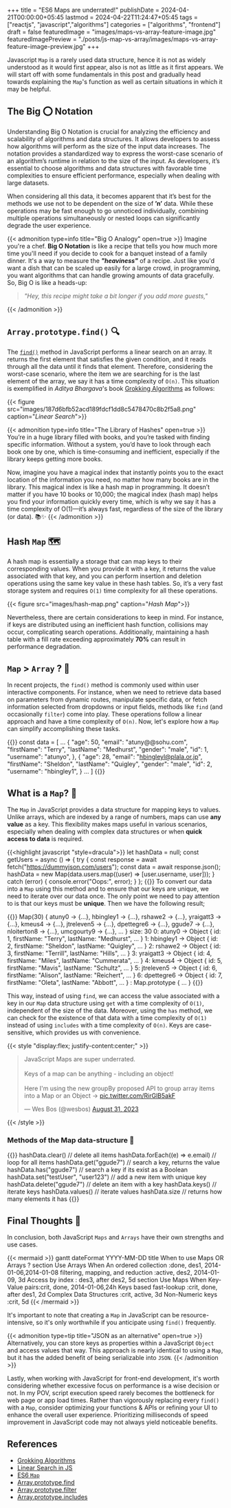 +++
title = "ES6 Maps are underrated!"
publishDate = 2024-04-21T00:00:00+05:45
lastmod = 2024-04-22T11:24:47+05:45
tags = ["reactjs", "javascript","algorithms"]
categories = ["algorithms", "frontend"]
draft = false
featuredImage = "images/maps-vs-array-feature-image.jpg"
featuredImagePreview = "./posts/js-map-vs-array/images/maps-vs-array-feature-image-preview.jpg"
+++

Javascript `Map` is a rarely used data structure, hence it is not as widely understood as it would first appear, also is not as little as it first appears. We will start off with some fundamentals in this post and gradually head towards explaining the `Map`'s function as well as certain situations in which it may be helpful.

## The Big :o: Notation

Understanding Big O Notation is crucial for analyzing the efficiency and scalability of algorithms and data structures. It allows developers to assess how algorithms will perform as the size of the input data increases. The notation provides a standardized way to express the worst-case scenario of an algorithm’s runtime in relation to the size of the input. As developers, it’s essential to choose algorithms and data structures with favorable time complexities to ensure efficient performance, especially when dealing with large datasets.

When considering all this data, it becomes apparent that it’s best for the methods we use not to be dependent on the size of **’n’** data. While these operations may be fast enough to go unnoticed individually, combining multiple operations simultaneously or nested loops can significantly degrade the user experience.

{{< admonition type=info title="Big O Analogy" open=true >}}
Imagine you're a chef. **Big O Notation** is like a recipe that tells you how much more time you'll need if you decide to cook for a banquet instead of a family dinner. It's a way to measure the **_"heaviness"_** of a recipe. Just like you'd want a dish that can be scaled up easily for a large crowd, in programming, you want algorithms that can handle growing amounts of data gracefully. So, Big O is like a heads-up:

> _"Hey, this recipe might take a bit longer if you add more guests,"_

{{< /admonition >}}

## `Array.prototype.find()` :mag:

The [`find()`](https://developer.mozilla.org/en-US/docs/Web/JavaScript/Reference/Global_Objects/Array/find) method in JavaScript performs a linear search on an array. It returns the first element that satisfies the given condition, and it reads through all the data until it finds that element. Therefore, considering the worst-case scenario, where the item we are searching for is the last element of the array, we say it has a time complexity of `O(n)`. This situation is exemplified in *Aditya Bhargava*'s book [Grokking Algorithms](https://www.manning.com/books/grokking-algorithms) as follows:

{{< figure src="images/187d6bfb52acd189fdcf1dd8c5478470c8b2f5a8.png" caption="*Linear Search*">}}

{{< admonition type=info title="The Library of Hashes" open=true >}}
You’re in a huge library filled with books, and you’re tasked with finding specific information. Without a system, you’d have to look through each book one by one, which is time-consuming and inefficient, especially if the library keeps getting more books.

Now, imagine you have a magical index that instantly points you to the exact location of the information you need, no matter how many books are in the library. This magical index is like a hash map in programming. It doesn’t matter if you have 10 books or 10,000; the magical index (hash map) helps you find your information quickly every time, which is why we say it has a time complexity of O(1)—it’s always fast, regardless of the size of the library (or data). 📚✨
{{< /admonition >}}

## Hash `Map` :world_map:

A hash map is essentially a storage that can map keys to their corresponding values. When you provide it with a key, it returns the value associated with that key, and you can perform insertion and deletion operations using the same key value in these hash tables. So, it’s a very fast storage system and requires `O(1)` time complexity for all these operations.

{{< figure src="images/hash-map.png" caption="*Hash Map*">}}

Nevertheless, there are certain considerations to keep in mind. For instance, if keys are distributed using an inefficient hash function, collisions may occur, complicating search operations. Additionally, maintaining a hash table with a fill rate exceeding approximately **70%** can result in performance degradation.

## `Map` > `Array` ? :thinking:

In recent projects, the `find()` method is commonly used within user interactive components. For instance, when we need to retrieve data based on parameters from dynamic routes, manipulate specific data, or fetch information selected from dropdowns or input fields, methods like `find` (and occasionally `filter`) come into play. These operations follow a linear approach and have a time complexity of `O(n)`. Now, let's explore how a `Map` can simplify accomplishing these tasks.

{{<highlight javascript >}}
const data = [
  ...
  {
    "age": 50,
    "email": "atuny@@sohu.com",
    "firstName": "Terry",
    "lastName": "Medhurst",
    "gender": "male",
    "id": 1,
    "username": "atunyo",
  },
  {
    "age": 28,
    "email": "hbingleyl@plala.or.jp",
    "firstName": "Sheldon",
    "lastName": "Quigley",
    "gender": "male",
    "id": 2,
    "username": "hbingley1",
  }
  ...
]
{{</highlight>}}

## What is a `Map`? :flashlight:

The `Map` in JavaScript provides a data structure for mapping keys to values. Unlike arrays, which are indexed by a range of numbers, maps can use **any value** as a key. This flexibility makes maps useful in various scenarios, especially when dealing with complex data structures or when **quick access to data** is required.

{{<highlight javascript "style=dracula">}}
let hashData = null;
const getUsers = async () => {
  try {
    const response = await fetch("https://dummyjson.com/users");
    const data = await response.json();
    hashData = new Map(data.users.map((user) => [user.username, user]));
  } catch (error) {
    console.error("Oops:", error);
  }
};
{{</highlight>}}
To convert our data into a `Map` using this method and to ensure that our keys are unique, we need to iterate over our data once. The only point we need to pay attention to is that our keys must be **unique**. Then we have the following result;

{{<highlight javascript>}}
Map(30) { atuny0 → {…}, hbingley1 → {…}, rshawe2 → {…}, yraigatt3 → {…}, kmeus4 → {…}, jtreleven5 → {…}, dpettegre6 → {…}, ggude7 → {…}, nloiterton8 → {…}, umcgourty9 → {…}, … }
size: 30
<entries>
0: atuny0 → Object { id: 1, firstName: "Terry", lastName: "Medhurst", … }
1: hbingley1 → Object { id: 2, firstName: "Sheldon", lastName: "Quigley", … }
2: rshawe2 → Object { id: 3, firstName: "Terrill", lastName: "Hills", … }
3: yraigatt3 → Object { id: 4, firstName: "Miles", lastName: "Cummerata", … }
4: kmeus4 → Object { id: 5, firstName: "Mavis", lastName: "Schultz", … }
5: jtreleven5 → Object { id: 6, firstName: "Alison", lastName: "Reichert", … }
6: dpettegre6 → Object { id: 7, firstName: "Oleta", lastName: "Abbott", … }
<prototype>: Map.prototype { … }
{{</highlight>}}

This way, instead of using `find`, we can access the value associated with a key in our `Map` data structure using `get` with a time complexity of `O(1)`, independent of the size of the data. Moreover, using the `has` method, we can check for the existence of that data with a time complexity of `O(1)` instead of using `includes` with a time complexity of `O(n)`. Keys are case-sensitive, which provides us with convenience.

{{< style "display:flex; justify-content:center;" >}}
<blockquote class="twitter-tweet"><p lang="en" dir="ltr">JavaScript Maps are super underrated.<br><br>Keys of a map can be anything - including an object!<br><br>Here I&#39;m using the new groupBy proposed API to group array items into a Map or an Object → <a href="https://t.co/RirGlB5akF">pic.twitter.com/RirGlB5akF</a></p>&mdash; Wes Bos (@wesbos) <a href="https://twitter.com/wesbos/status/1697246046009864504?ref_src=twsrc%5Etfw">August 31, 2023</a></blockquote> <script async src="https://platform.twitter.com/widgets.js" charset="utf-8"></script>
{{< /style >}}

### Methods of the Map data-structure :pushpin:

{{<highlight javascript>}}
hashData.clear() // delete all items
hashData.forEach((e) => e.email) // loop for all items
hashData.get("ggude7") // search a key, returns the value
hashData.has("ggude7") // search a key if its exist as a Boolean
hashData.set("testUser", "user123") // add a new item with unique key
hashData.delete("ggude7") // delete an item with a key
hashData.keys() // iterate keys
hashData.values() // iterate values
hashData.size // returns how many elements it has
{{</highlight>}}

## Final Thoughts :thought_balloon:

In conclusion, both JavaScript `Maps` and `Arrays` have their own strengths and use cases.

{{< mermaid >}}
gantt
    dateFormat  YYYY-MM-DD
    title When to use Maps OR Arrays ?
    section Use Arrays When
    An ordered collection            :done,    des1, 2014-01-06,2014-01-08
    filtering, mapping, and reduction :active,  des2, 2014-01-09, 3d
    Access by index               :         des3, after des2, 5d
    section Use Maps When
    Key-Value pairs:crit, done, 2014-01-06,24h
    Keys based fast-lookup         :crit, done, after des1, 2d
    Complex Data Structures            :crit, active, 3d
    Non-Numeric keys       :crit, 5d
{{< /mermaid >}}


It's important to note that creating a `Map` in JavaScript can be resource-intensive, so it's only worthwhile if you anticipate using `find()` frequently.

{{< admonition type=tip title="JSON as an alternative" open=true >}}
Alternatively, you can store keys as properties within a JavaScript `Object` and access values that way. This approach is nearly identical to using a `Map`, but it has the added benefit of being serializable into `JSON`.
{{< /admonition >}}


Lastly, when working with JavaScript for front-end development, it's worth considering whether excessive focus on performance is a wise decision or not. In my POV, script execution speed rarely becomes the bottleneck for web page or app load times. Rather than vigorously replacing every `find()` with a `Map`, consider optimizing your functions & APIs or refining your UI to enhance the overall user experience. Prioritizing milliseconds of speed improvement in JavaScript code may not always yield noticeable benefits.

## References
* [Grokking Algorithms](https://www.manning.com/books/grokking-algorithms)
* [Linear Search in JS](https://www.doabledanny.com/linear-search-in-javascript)
* [ES6 `Map`](https://developer.mozilla.org/en-US/docs/Web/JavaScript/Reference/Global_Objects/Map)
* [Array.prototype.find](https://developer.mozilla.org/en-US/docs/Web/JavaScript/Reference/Global_Objects/Array/find)
* [Array.prototype.filter](https://developer.mozilla.org/en-US/docs/Web/JavaScript/Reference/Global_Objects/Array/filter)
* [Array.prototype.includes](https://developer.mozilla.org/en-US/docs/Web/JavaScript/Reference/Global_Objects/Array/includes)

